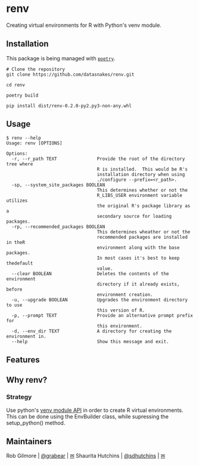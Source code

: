 # renv

Creating virtual environments for R with Python's venv module.

## Installation

This package is being managed with [`poetry`](https://github.com/sdispater/poetry).

```
# Clone the repository
git clone https://github.com/datasnakes/renv.git

cd renv

poetry build

pip install dist/renv-0.2.0-py2.py3-non-any.whl
```

## Usage

```
$ renv --help
Usage: renv [OPTIONS]

Options:
  -r, --r_path TEXT               Provide the root of the directory tree where
                                  R is installed.  This would be R's
                                  installation directory when using
                                  ./configure --prefix=<r_path>.
  -sp, --system_site_packages BOOLEAN
                                  This determines whether or not the
                                  R_LIBS_USER environment variable utilizes
                                  the original R's package library as a
                                  secondary source for loading packages.
  -rp, --recommended_packages BOOLEAN
                                  This determines wheather or not the
                                  recommended packages are installed in theR
                                  environment along with the base packages.
                                  In most cases it's best to keep thedefault
                                  value.
  --clear BOOLEAN                 Deletes the contents of the environment
                                  directory if it already exists, before
                                  environment creation.
  -u, --upgrade BOOLEAN           Upgrades the environment directory to use
                                  this version of R.
  -p, --prompt TEXT               Provide an alternative prompt prefix for
                                  this environment.
  -d, --env_dir TEXT              A directory for creating the environment in.
  --help                          Show this message and exit.
```

## Features

## Why renv?

### Strategy

Use python's [venv module API](https://docs.python.org/3/library/venv.html#api)
in order to create R virtual environments.  This can be done using the EnvBuilder class,
while supressing the setup_python() method.

## Maintainers

Rob Gilmore | [@grabear](https://github.com/grabear) | [✉](mailto:robgilmore127@gmail.com)
Shaurita Hutchins | [@sdhutchins](https://github.com/sdhutchins) | [✉](mailto:sdhutchins@outlook.com)